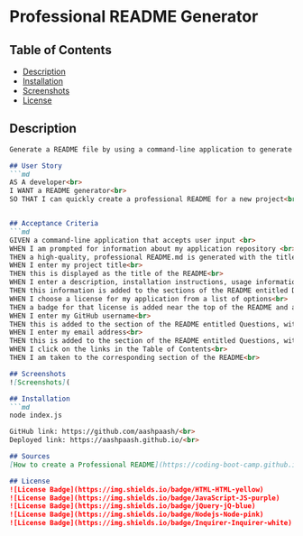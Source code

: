 # Professional README Generator
## Table of Contents
- [Description](#Description)
- [Installation](#Installation)
- [Screenshots](#Screenshots)
- [License](#License)

## Description
```md
Generate a README file by using a command-line application to generate one.

## User Story
```md
AS A developer<br>
I WANT a README generator<br>
SO THAT I can quickly create a professional README for a new project<br>


## Acceptance Criteria
```md
GIVEN a command-line application that accepts user input <br>
WHEN I am prompted for information about my application repository <br>
THEN a high-quality, professional README.md is generated with the title of my project and sections entitled Description, Table of Contents, Installation, Usage, License, Contributing, Tests, and Questions<br>
WHEN I enter my project title<br>
THEN this is displayed as the title of the README<br>
WHEN I enter a description, installation instructions, usage information, contribution guidelines, and test instructions<br>
THEN this information is added to the sections of the README entitled Description, Installation, Usage, Contributing, and Tests<br>
WHEN I choose a license for my application from a list of options<br>
THEN a badge for that license is added near the top of the README and a notice is added to the section of the README entitled License that explains which license the application is covered under<br>
WHEN I enter my GitHub username<br>
THEN this is added to the section of the README entitled Questions, with a link to my GitHub profile<br>
WHEN I enter my email address<br>
THEN this is added to the section of the README entitled Questions, with instructions on how to reach me with additional questions<br>
WHEN I click on the links in the Table of Contents<br>
THEN I am taken to the corresponding section of the README<br>

## Screenshots
![Screenshots](

## Installation
```md
node index.js

GitHub link: https://github.com/aashpaash/<br>
Deployed link: https://aashpaash.github.io/<br>

## Sources
[How to create a Professional README](https://coding-boot-camp.github.io/full-stack/github/professional-readme-guide)

## License
![License Badge](https://img.shields.io/badge/HTML-HTML-yellow)
![License Badge](https://img.shields.io/badge/JavaScript-JS-purple)
![License Badge](https://img.shields.io/badge/jQuery-jQ-blue)
![License Badge](https://img.shields.io/badge/Nodejs-Node-pink)
![License Badge](https://img.shields.io/badge/Inquirer-Inquirer-white)